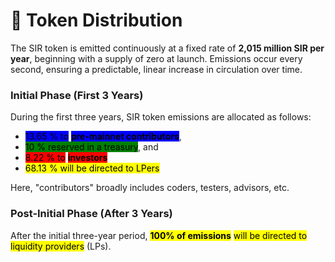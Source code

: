 # 🍰 Token Distribution

The SIR token is emitted continuously at a fixed rate of **2,015 million SIR per year**, beginning with a supply of zero at launch. Emissions occur every second, ensuring a predictable, linear increase in circulation over time.

### Initial Phase (First 3 Years)

During the first three years, SIR token emissions are allocated as follows:&#x20;

* <mark style="background-color:blue;">13.65 % to</mark> <mark style="background-color:blue;"></mark><mark style="background-color:blue;">**pre-mainnet contributors**</mark>,
* <mark style="background-color:green;">10 % reserved in a treasury</mark>, and
* <mark style="background-color:red;">8.22 % to</mark> <mark style="background-color:red;"></mark><mark style="background-color:red;">**investors**</mark>
* <mark style="background-color:yellow;">68.13 % will be directed to LPers</mark>

Here, "contributors" broadly includes coders, testers, advisors, etc.

### **Post-Initial Phase (After 3 Years)**

After the initial three-year period, <mark style="background-color:yellow;">**100% of emissions**</mark> <mark style="background-color:yellow;"></mark><mark style="background-color:yellow;">will be directed to liquidity providers</mark> (LPs).
